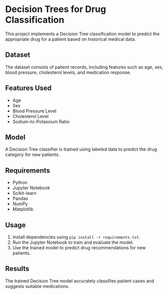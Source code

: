 # Decision Trees for Drug Classification

This project implements a Decision Tree classification model to predict the appropriate drug for a patient based on historical medical data.

## Dataset
The dataset consists of patient records, including features such as age, sex, blood pressure, cholesterol levels, and medication response.

## Features Used
- Age
- Sex
- Blood Pressure Level
- Cholesterol Level
- Sodium-to-Potassium Ratio

## Model
A Decision Tree classifier is trained using labeled data to predict the drug category for new patients.

## Requirements
- Python
- Jupyter Notebook
- Scikit-learn
- Pandas
- NumPy
- Matplotlib

## Usage
1. Install dependencies using `pip install -r requirements.txt`.
2. Run the Jupyter Notebook to train and evaluate the model.
3. Use the trained model to predict drug recommendations for new patients.

## Results
The trained Decision Tree model accurately classifies patient cases and suggests suitable medications.


